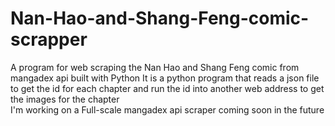 # Nan-Hao-and-Shang-Feng-comic-scrapper
  A program for web scraping the Nan Hao and Shang Feng comic from mangadex api built with Python
  It is a python program that reads a json file to get the id for each chapter and run the id into another web address to get the images for the chapter  
  I'm working on a Full-scale mangadex api scraper coming soon in the future
